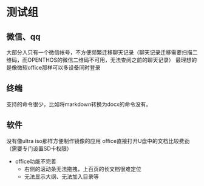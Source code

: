 # 测试组
## 微信、qq
大部分人只有一个微信帐号，不方便频繁迁移聊天记录（聊天记录迁移需要扫描二维码，而OPENTHOS的微信二维码不可用，无法查阅之前的聊天记录）
最理想的是像微软office那样可以多设备同时登录

## 终端
支持的命令很少，比如将markdown转换为docx的命令没有。

## 软件
没有像ultra iso那样方便制作镜像的应用
office直接打开U盘中的文档比较费劲（需要专门设置SD卡权限）
   - office功能不完善
      - 右侧的滚动条无法拖拽，上百页的长文档很难定位
      - 无法显示大纲、无法加入目录等
